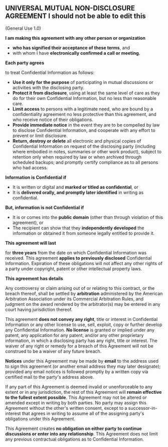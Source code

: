 ## UNIVERSAL MUTUAL NON-DISCLOSURE AGREEMENT I should not be able to edit this
(General Use 1.0)

**I am making this agreement with any other person or organization**

* **who has signified their acceptance of these terms**, and
* with whom I have **electronically confirmed a call or meeting.**

**Each party agrees**

to treat Confidential Information as follows:

* **Use it only for the purpose** of participating in mutual discussions or activities with the disclosing party.
* **Protect it from disclosure**, using at least the same level of care as they do for their own Confidential Information, but no less than reasonable care.
* **Limit access** to persons with a legitimate need, who are bound by a confidentiality agreement no less protective than this agreement, and who receive notice of their obligations.
* **Provide immediate notice** in the event they are to be compelled by law to disclose Confidential Information, and cooperate with any effort to prevent or limit disclosure.
* **Return, destroy or delete** all electronic and physical copies of Confidential Information on request of the disclosing party (including where embodied in notes, summaries or other work product), subject to retention only when required by law or when archived through scheduled backups; and promptly certify compliance as to all persons who had access.

**Information is Confidential if**

* It is written or digital and **marked or titled as confidential**, or
* It is **delivered orally, and promptly later identified** in writing as confidential.

**But, information is not Confidential if**

* It is or comes into the **public domain** (other than through violation of this agreement), or
* The recipient can show that they **independently developed** the information or obtained it from someone legally entitled to provide it.

**This agreement will last**

for **three years** from the date on which Confidential Information was received. This agreement **applies to previously disclosed** Confidential Information. Expiration of these obligations will not affect any other rights of a party under copyright, patent or other intellectual property laws.

**This agreement has details**

Any controversy or claim arising out of or relating to this contract, or the breach thereof, shall be settled by **arbitration** administered by the American Arbitration Association under its Commercial Arbitration Rules, and judgment on the award rendered by the arbitrator(s) may be entered in any court having jurisdiction thereof.

This agreement **does not convey any right**, title or interest in Confidential Information or any other license to use, sell, exploit, copy or further develop any Confidential Information. **No license** is granted or implied under any patent, any application for any patent, and/or any other proprietary information, in which a disclosing party has any right, title or interest. The waiver of any right or remedy for a breach of this Agreement will not be construed to be a waiver of any future breach.

**Notices** under this Agreement may be made by **email** to the address used to sign this agreement (or another email address they may later designate); provided any email notices is followed promptly by a written copy via certified mail to the party's address above.

If any part of this Agreement is deemed invalid or unenforceable to any extent or in any jurisdiction, the rest of this Agreement will **remain effective to the fullest extent possible**. This Agreement may not be altered or amended except in writing by both parties. No party may assign this Agreement without the other's written consent, except to a successor-in-interest that agrees in writing to assume all of the assigning party's obligations under this Agreement.

This Agreement creates **no obligation on either party to continue discussions or enter into any relationship**. This Agreement does not limit any previous contractual obligations as to Confidential Information.
